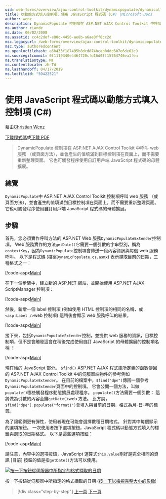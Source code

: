 ```yaml
---
uid: web-forms/overview/ajax-control-toolkit/dynamicpopulate/dynamically-populating-a-control-using-javascript-code-cs
title: 以動態方式填入控制項，使用 JavaScript 程式碼 (C#) |Microsoft Docs
author: wenz
description: DynamicPopulate 控制項在 ASP.NET AJAX Control Toolkit 中呼叫 web 服務 （或頁面方法），並會產生的值填滿至 t 的目標控制項...
ms.author: riande
ms.date: 06/02/2008
ms.assetid: cc4c2def-e88c-4456-ae8b-a6ae0ff8cc2d
msc.legacyurl: /web-forms/overview/ajax-control-toolkit/dynamicpopulate/dynamically-populating-a-control-using-javascript-code-cs
msc.type: authoredcontent
ms.openlocfilehash: a6b433f187495b8dcd874bcab8ddc607e6de61c9
ms.sourcegitcommit: 0f1119340e4464720cfd16d0ff15764746ea1fea
ms.translationtype: MT
ms.contentlocale: zh-TW
ms.lasthandoff: 04/17/2019
ms.locfileid: "59422521"
---
```

# <a name="dynamically-populating-a-control-using-javascript-code-c"></a>使用 JavaScript 程式碼以動態方式填入控制項 (C#)

藉由[Christian Wenz](https://github.com/wenz)

[下載程式碼](http://download.microsoft.com/download/d/8/f/d8f2f6f9-1b7c-46ad-9252-e1fc81bdea3e/dynamicpopulate1.cs.zip)或[下載 PDF](http://download.microsoft.com/download/b/6/a/b6ae89ee-df69-4c87-9bfb-ad1eb2b23373/dynamicpopulate1CS.pdf)

> DynamicPopulate 控制項在 ASP.NET AJAX Control Toolkit 中呼叫 web 服務 （或頁面方法），並會產生的值填滿到目標控制項在頁面上，而不需要重新整理頁面。 它也可觸發程序使用自訂用戶端 JavaScript 程式碼的母體擴展。


## <a name="overview"></a>總覽

`DynamicPopulate`中 ASP.NET AJAX Control Toolkit 控制項呼叫 web 服務 （或頁面方法），並會產生的值填滿到目標控制項在頁面上，而不需要重新整理頁面。 它也可觸發程序使用自訂用戶端 JavaScript 程式碼的母體擴展。

## <a name="steps"></a>步驟

首先，您必須實作呼叫方法的 ASP.NET Web 服務`DynamicPopulateExtender`控制項。 Web 服務實作的方法`getDate()`它需要一個引數的字串型別，稱為`contextKey`，因為`DynamicPopulate`控制項會傳送一段內容資訊與每個 web 服務呼叫。 以下是程式碼 (檔案`DynamicPopulate.cs.asmx`) 表示擷取目前的日期，三種格式之一：

[!code-aspx[Main](dynamically-populating-a-control-using-javascript-code-cs/samples/sample1.aspx)]

在下一個步驟中，建立新的 ASP.NET 網站，並開始使用 ASP.NET AJAX ScriptManager 控制項：

[!code-aspx[Main](dynamically-populating-a-control-using-javascript-code-cs/samples/sample2.aspx)]

然後，新增一個 label 控制項 (例如使用 HTML 控制項的相同的名稱，或`<asp:Label />`web 控制項) 這稍後會顯示 web 服務呼叫的結果。

[!code-aspx[Main](dynamically-populating-a-control-using-javascript-code-cs/samples/sample3.aspx)]

接下來，包括`DynamicPopulateExtender`控制，並提供 web 服務的資訊，目標控制項，但不是會觸發這會在稍後完成使用自訂 JavaScript 的母體擴展的控制項名稱 ！

[!code-aspx[Main](dynamically-populating-a-control-using-javascript-code-cs/samples/sample4.aspx)]

現在給的 JavaScript 部分。 `$find()` ASP.NET AJAX 程式庫所定義的函數傳回的 ASP.NET AJAX Control Toolkit 中的伺服器端物件的參考例如`DynamicPopulateExtender`。 在目前的檔案中，`$find("dpe")`傳回一個參考`DynamicPopulateExtender`頁面中的控制項。 它會公開一個方法，叫做`populate()`哪些觸發程序動態擴展處理程序。 `populate()`方法需要一個引數： 這將做為引數的內容金鑰`getDate()`web 方法。 比方說，`$find("dpe").populate("format1")`會填入與目前的日期，格式為月-日-年的標籤。

為了讓範例更有彈性，使用者現在可能會選擇數種日期格式。 針對其中每個顯示的選項按鈕。 一次使用者按下選項按鈕，JavaScript 程式碼以動態方式填入的標籤與選取的日期格式。 以下是這些選項按鈕：

[!code-aspx[Main](dynamically-populating-a-control-using-javascript-code-cs/samples/sample5.aspx)]

請注意，內容中的選項按鈕，JavaScript 運算式`this.value`剛好是完全相同的資訊 [目前] 按鈕的值是指`getDate()`方法可以使用。


[![按一下按鈕從伺服器中所指定的格式擷取的日期](dynamically-populating-a-control-using-javascript-code-cs/_static/image2.png)](dynamically-populating-a-control-using-javascript-code-cs/_static/image1.png)

按一下按鈕從伺服器中所指定的格式擷取的日期 ([按一下以檢視完整大小的影像](dynamically-populating-a-control-using-javascript-code-cs/_static/image3.png))

> [!div class="step-by-step"]
> [上一頁](dynamically-populating-a-control-cs.md)
> [下一頁](using-dynamicpopulate-with-a-user-control-and-javascript-cs.md)
